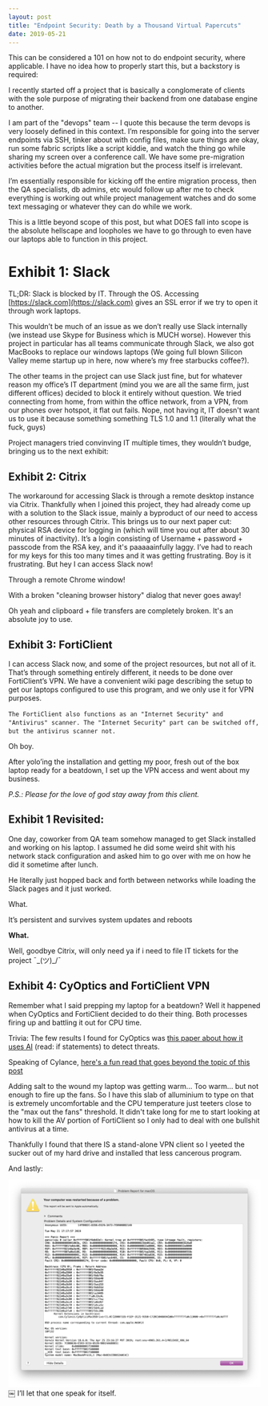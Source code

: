 ```yaml
---
layout: post
title: "Endpoint Security: Death by a Thousand Virtual Papercuts"
date: 2019-05-21
---
```


This can be considered a 101 on how not to do endpoint security, where applicable. I have no idea how to properly start this, but a backstory is required:

I recently started off a project that is basically a conglomerate of clients with the sole purpose of migrating their backend from one database engine to another. 

I am part of the "devops" team -- I quote this because the term devops is very loosely defined in this context. I’m responsible for going into the server endpoints via SSH, tinker about with config files, make sure things are okay, run some fabric scripts like a script kiddie, and watch the thing go while sharing my screen over a conference call. We have some pre-migration activities before the actual migration but the process itself is irrelevant.

I’m essentially responsible for kicking off the entire migration process, then the QA specialists, db admins, etc would follow up after me to check everything is working out while project management watches and do some text messaging or whatever they can do while we work.

This is a little beyond scope of this post, but what DOES fall into scope is the absolute hellscape and loopholes we have to go through to even have our laptops able to function in this project.

# Exhibit 1: Slack
TL;DR: Slack is blocked by IT. Through the OS. Accessing [https://slack.com](https://slack.com) gives an SSL error if we try to open it through work laptops.

This wouldn’t be much of an issue as we don’t really use Slack internally (we instead use Skype for Business which is MUCH worse). However this project in particular has all teams communicate through Slack, we also got MacBooks to replace our windows laptops (We going full blown Silicon Valley meme startup up in here, now where’s my free starbucks coffee?). 

The other teams in the project can use Slack just fine, but for whatever reason my office’s IT department (mind you we are all the same firm, just different offices) decided to block it entirely without question. We tried connecting from home, from within the office network, from a VPN, from our phones over hotspot, it flat out fails. Nope, not having it, IT doesn't want us to use it because something something TLS 1.0 and 1.1 (literally what the fuck, guys)

Project managers tried convinving IT multiple times, they wouldn’t budge, bringing us to the next exhibit:

## Exhibit 2: Citrix

The workaround for accessing Slack is through a remote desktop instance via Citrix. Thankfully when I joined this project, they had already come up with a solution to the Slack issue, mainly a byproduct of our need to access other resources through Citrix. This brings us to our next paper cut: physical RSA device for logging in (which will time you out after about 30 minutes of inactivity). It’s a login consisting of Username + password + passcode from the RSA key, and it's paaaaainfully laggy. I’ve had to reach for my keys for this too many times and it was getting frustrating. Boy is it frustrating. But hey I can access Slack now! 

Through a remote Chrome window!

With a broken "cleaning browser history" dialog that never goes away!

Oh yeah and clipboard + file transfers are completely broken. It's an absolute joy to use. 

## Exhibit 3: FortiClient

I can access Slack now, and some of the project resources, but not all of it. That’s through something entirely different, it needs to be done over FortiClient’s VPN. We have a convenient wiki page describing the setup to get our laptops configured to use this program, and we only use it for VPN purposes.

`The FortiClient also functions as an "Internet Security" and "Antivirus" scanner. The "Internet Security" part can be switched off, but the antivirus scanner not.`

Oh boy.

After yolo’ing the installation and getting my poor, fresh out of the box laptop ready for a beatdown, I set up the VPN access and went about my business.

*P.S.: Please for the love of god stay away from this client.*

## Exhibit 1 Revisited:
One day, coworker from QA team somehow managed to get Slack installed and working on his laptop. I assumed he did some weird shit with his network stack configuration and asked him to go over with me on how he did it sometime after lunch.

He literally just hopped back and forth between networks while loading the Slack pages and it just worked.

What.

It’s persistent and survives system updates and reboots

**What.**

Well, goodbye Citrix, will only need ya if i need to file IT tickets for the project ¯\_(ツ)_/¯


## Exhibit 4: CyOptics and FortiClient VPN
Remember what I said prepping my laptop for a beatdown? Well it happened when CyOptics and FortiClient decided to do their thing. Both processes firing up and battling it out for CPU time. 

Trivia: The few results I found for CyOptics was [this paper about how it uses AI](https://www.cylance.com/content/dam/cylance/pdfs/data_sheets/CylanceOPTICS.pdf) (read: if statements) to detect threats.

Speaking of Cylance, [here's a fun read that goes beyond the topic of this post](https://arstechnica.com/information-technology/2017/04/the-mystery-of-the-malware-that-wasnt/)


Adding salt to the wound my laptop was getting warm... Too warm... but not enough to fire up the fans. So I have this slab of alluminium to type on that is extremely uncomfortable and the CPU temperature just teeters close to the "max out the fans" threshold. It didn't take long for me to start looking at how to kill the AV portion of FortiClient so I only had to deal with one bullshit antivirus at a time.

Thankfully I found that there IS a stand-alone VPN client so I yeeted the sucker out of my hard drive and installed that less cancerous program.

And lastly:

![](/img/panic_at_the_kernel.png)
￼
I’ll let that one speak for itself.
